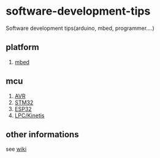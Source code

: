 # software-development-tips
Software development tips(arduino, mbed, programmer....)

## platform

1.  [mbed](./05_mbed)

## mcu

1.  [AVR](./01_avr)
1.  [STM32](./02_stm32)
1.  [ESP32](./03_esp32)
1.  [LPC/Kinetis](./04_lpc_kinetis)

## other informations

see [wiki](https://github.com/bigw00d/research-mcu-development-platform/wiki)